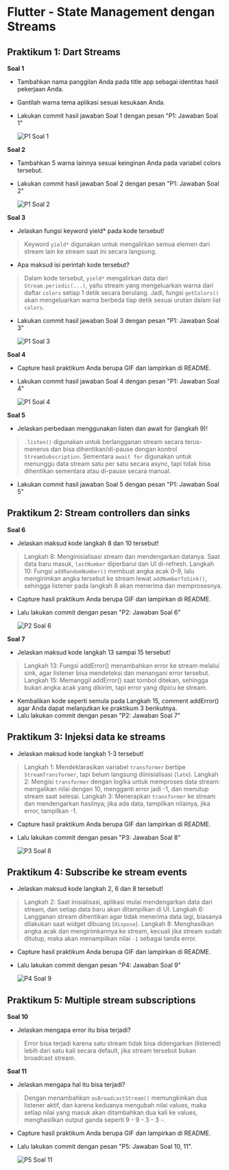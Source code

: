 # Flutter - State Management dengan Streams

## Praktikum 1: Dart Streams
**Soal 1**
- Tambahkan nama panggilan Anda pada title app sebagai identitas hasil pekerjaan Anda.
- Gantilah warna tema aplikasi sesuai kesukaan Anda.
- Lakukan commit hasil jawaban Soal 1 dengan pesan "P1: Jawaban Soal 1" 

  ![P1 Soal 1](images/P1-soal1.jpg)


**Soal 2**
- Tambahkan 5 warna lainnya sesuai keinginan Anda pada variabel colors tersebut.
- Lakukan commit hasil jawaban Soal 2 dengan pesan "P1: Jawaban Soal 2"

  ![P1 Soal 2](images/P1-soal2.jpg)

**Soal 3**
- Jelaskan fungsi keyword yield* pada kode tersebut!
> Keyword `yield*` digunakan untuk mengalirkan semua elemen dari stream lain ke stream saat ini secara langsung.
- Apa maksud isi perintah kode tersebut?
> Dalam kode tersebut, `yield*` mengalirkan data dari `Stream.periodic(...)`, yaitu stream yang mengeluarkan warna dari daftar `colors` setiap 1 detik secara berulang. Jadi, fungsi `getColors()` akan mengeluarkan warna berbeda tiap detik sesuai urutan dalam list `colors`.
- Lakukan commit hasil jawaban Soal 3 dengan pesan "P1: Jawaban Soal 3"

  ![P1 Soal 3](images/P1-soal3.jpg)

**Soal 4**
- Capture hasil praktikum Anda berupa GIF dan lampirkan di README.
- Lakukan commit hasil jawaban Soal 4 dengan pesan "P1: Jawaban Soal 4"

  ![P1 Soal 4](images/P1-soal4.gif)

**Soal 5**
- Jelaskan perbedaan menggunakan listen dan await for (langkah 9)!
> `.listen()` digunakan untuk berlangganan stream secara terus-menerus dan bisa dihentikan/di-pause dengan kontrol `StreamSubscription`. Sementara `await for` digunakan untuk menunggu data stream satu per satu secara async, tapi tidak bisa dihentikan sementara atau di-pause secara manual.
- Lakukan commit hasil jawaban Soal 5 dengan pesan "P1: Jawaban Soal 5"

## Praktikum 2: Stream controllers dan sinks
**Soal 6**
- Jelaskan maksud kode langkah 8 dan 10 tersebut!
> Langkah 8: Menginisialisasi stream dan mendengarkan datanya. Saat data baru masuk, `lastNumber` diperbarui dan UI di-refresh.
> Langkah 10: Fungsi `addRandomNumber()` membuat angka acak 0–9, lalu mengirimkan angka tersebut ke stream lewat `addNumberToSink()`, sehingga listener pada langkah 8 akan menerima dan memprosesnya.
- Capture hasil praktikum Anda berupa GIF dan lampirkan di README.
- Lalu lakukan commit dengan pesan "P2: Jawaban Soal 6"

  ![P2 Soal 6](images/P2-soal6.gif)

**Soal 7**
- Jelaskan maksud kode langkah 13 sampai 15 tersebut!
> Langkah 13: Fungsi addError() menambahkan error ke stream melalui sink, agar listener bisa mendeteksi dan menangani error tersebut.
> Langkah 15: Memanggil addError() saat tombol ditekan, sehingga bukan angka acak yang dikirim, tapi error yang dipicu ke stream.
- Kembalikan kode seperti semula pada Langkah 15, comment addError() agar Anda dapat melanjutkan ke praktikum 3 berikutnya.
- Lalu lakukan commit dengan pesan "P2: Jawaban Soal 7"

## Praktikum 3: Injeksi data ke streams
- Jelaskan maksud kode langkah 1-3 tersebut!
> Langkah 1: Mendeklarasikan variabel `transformer` bertipe `StreamTransformer`, tapi belum langsung diinisialisasi (`late`).
> Langkah 2: Mengisi `transformer` dengan logika untuk memproses data stream: mengalikan nilai dengan 10, mengganti error jadi -1, dan menutup stream saat selesai.
> Langkah 3: Menerapkan `transformer` ke stream dan mendengarkan hasilnya; jika ada data, tampilkan nilainya, jika error, tampilkan -1.
- Capture hasil praktikum Anda berupa GIF dan lampirkan di README.
- Lalu lakukan commit dengan pesan "P3: Jawaban Soal 8"

  ![P3 Soal 8](images/P3-soal8.gif)

## Praktikum 4: Subscribe ke stream events
- Jelaskan maksud kode langkah 2, 6 dan 8 tersebut!
> Langkah 2: Saat inisialisasi, aplikasi mulai mendengarkan data dari stream, dan setiap data baru akan ditampilkan di UI.
> Langkah 6: Langganan stream dihentikan agar tidak menerima data lagi, biasanya dilakukan saat widget dibuang (`dispose`).
> Langkah 8: Menghasilkan angka acak dan mengirimkannya ke stream, kecuali jika stream sudah ditutup, maka akan menampilkan nilai `-1` sebagai tanda error.
- Capture hasil praktikum Anda berupa GIF dan lampirkan di README.
- Lalu lakukan commit dengan pesan "P4: Jawaban Soal 9"

  ![P4 Soal 9](images/P4-soal9.gif)

## Praktikum 5: Multiple stream subscriptions
**Soal 10**
- Jelaskan mengapa error itu bisa terjadi?
> Error bisa terjadi karena satu stream tidak bisa didengarkan (listened) lebih dari satu kali secara default, jika stream tersebut bukan broadcast stream.

**Soal 11**
- Jelaskan mengapa hal itu bisa terjadi?
> Dengan menambahkan `asBroadcastStream()` memungkinkan dua listener aktif, dan karena keduanya mengubah nilai values, maka setiap nilai yang masuk akan ditambahkan dua kali ke values, menghasilkan output ganda seperti 9 - 9 - 3 - 3 -.
- Capture hasil praktikum Anda berupa GIF dan lampirkan di README.
- Lalu lakukan commit dengan pesan "P5: Jawaban Soal 10, 11".

  ![P5 Soal 11](images/P5-soal11.gif)